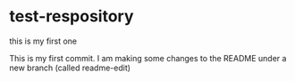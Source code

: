 # test-respository
this is my first one

This is my first commit. I am making some changes to the README under a new branch (called readme-edit)
